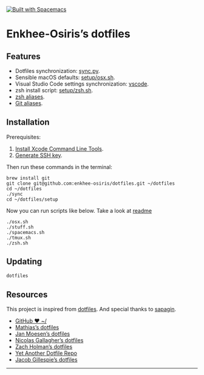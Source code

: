 [![Built with Spacemacs](https://cdn.rawgit.com/syl20bnr/spacemacs/442d025779da2f62fc86c2082703697714db6514/assets/spacemacs-badge.svg)](http://spacemacs.org)
# Enkhee-Osiris’s dotfiles

## Features

* Dotfiles synchronization: [sync.py](https://github.com/enkhee-osiris/dotfiles/blob/master/sync.py).
* Sensible macOS defaults: [setup/osx.sh](https://github.com/enkhee-osiris/dotfiles/blob/master/setup/osx.sh).
* Visual Studio Code settings synchronization: [vscode](https://github.com/enkhee-osiris/dotfiles/tree/master/vscode).
* zsh install script: [setup/zsh.sh](https://github.com/enkhee-osiris/dotfiles/blob/master/setup/zsh.sh).
* [zsh aliases](https://github.com/enkhee-osiris/dotfiles/blob/master/zsh/aliases.zsh).
* [Git aliases](https://github.com/enkhee-osiris/dotfiles/blob/master/tilde/gitconfig).

## Installation

Prerequisites:

1. [Install Xcode Command Line Tools](http://railsapps.github.io/xcode-command-line-tools.html).
1. [Generate SSH key](https://help.github.com/articles/generating-ssh-keys/).

Then run these commands in the terminal:

```
brew install git
git clone git@github.com:enkhee-osiris/dotfiles.git ~/dotfiles
cd ~/dotfiles
./sync
cd ~/dotfiles/setup
```

Now you can run scripts like below.
Take a look at [readme](https://github.com/enkhee-osiris/dotfiles/blob/master/tilde/readme.md)
```
./osx.sh
./stuff.sh
./spacemacs.sh
./tmux.sh
./zsh.sh
```


## Updating

```bash
dotfiles
```


## Resources

This project is inspired from [dotfiles](https://github.com/sapegin/dotfiles). And special thanks to [sapagin](https://github.com/sapegin).

* [GitHub ❤ ~/](http://dotfiles.github.io/)
* [Mathias’s dotfiles](https://github.com/mathiasbynens/dotfiles)
* [Jan Moesen’s dotfiles](https://github.com/janmoesen/tilde)
* [Nicolas Gallagher’s dotfiles](https://github.com/necolas/dotfiles)
* [Zach Holman’s dotfiles](https://github.com/holman/dotfiles)
* [Yet Another Dotfile Repo](https://github.com/skwp/dotfiles)
* [Jacob Gillespie’s dotfiles](https://github.com/jacobwgillespie/dotfiles)


---
